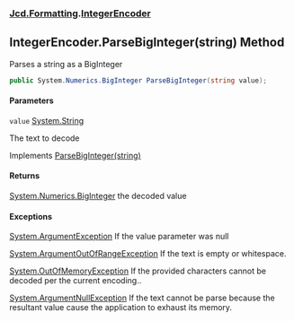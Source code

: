 ### [Jcd.Formatting](Jcd.Formatting.md 'Jcd.Formatting').[IntegerEncoder](Jcd.Formatting.IntegerEncoder.md 'Jcd.Formatting.IntegerEncoder')

## IntegerEncoder.ParseBigInteger(string) Method

Parses a string as a BigInteger

```csharp
public System.Numerics.BigInteger ParseBigInteger(string value);
```
#### Parameters

<a name='Jcd.Formatting.IntegerEncoder.ParseBigInteger(string).value'></a>

`value` [System.String](https://docs.microsoft.com/en-us/dotnet/api/System.String 'System.String')

The text to decode

Implements [ParseBigInteger(string)](Jcd.Formatting.IIntegerParser.ParseBigInteger(string).md 'Jcd.Formatting.IIntegerParser.ParseBigInteger(string)')

#### Returns
[System.Numerics.BigInteger](https://docs.microsoft.com/en-us/dotnet/api/System.Numerics.BigInteger 'System.Numerics.BigInteger')
the decoded value

#### Exceptions

[System.ArgumentException](https://docs.microsoft.com/en-us/dotnet/api/System.ArgumentException 'System.ArgumentException')
If the value parameter was null

[System.ArgumentOutOfRangeException](https://docs.microsoft.com/en-us/dotnet/api/System.ArgumentOutOfRangeException 'System.ArgumentOutOfRangeException')
If the text is empty or whitespace.

[System.OutOfMemoryException](https://docs.microsoft.com/en-us/dotnet/api/System.OutOfMemoryException 'System.OutOfMemoryException')
If the provided characters cannot be decoded per the current encoding..

[System.ArgumentNullException](https://docs.microsoft.com/en-us/dotnet/api/System.ArgumentNullException 'System.ArgumentNullException')
If the text cannot be parse because the resultant value cause the application to exhaust
its memory.